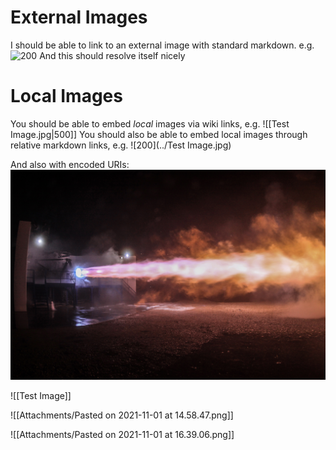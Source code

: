 # External Images
I should be able to link to an external image with standard markdown. e.g. 
![200](https://vignette.wikia.nocookie.net/htm/images/a/af/Video_Color_Test_Pattern.jpg/revision/latest?cb=20140102004737) And this should resolve itself nicely

# Local Images
You should be able to embed _local_ images via wiki links, e.g.
![[Test Image.jpg|500]]
You should also be able to embed local images through relative markdown links, e.g. ![200](../Test Image.jpg) 

And also with encoded URIs:
![200](../Test%20Image.jpg) 

![[Test Image]]


![[Attachments/Pasted on 2021-11-01 at 14.58.47.png]]

![[Attachments/Pasted on 2021-11-01 at 16.39.06.png]]	